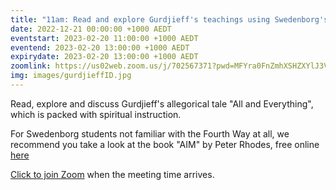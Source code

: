 ```yaml
---
title: "11am: Read and explore Gurdjieff's teachings using Swedenborg's insights"
date: 2022-12-21 00:00:00 +1000 AEDT
eventstart: 2023-02-20 11:00:00 +1000 AEDT
eventend: 2023-02-20 13:00:00 +1000 AEDT
expirydate: 2023-02-20 13:00:00 +1000 AEDT
zoomlink: https://us02web.zoom.us/j/702567371?pwd=MFYra0FnZmhXSHZXYlJ3VE5GMGkwZz09
img: images/gurdjieffID.jpg
---
```


Read, explore and discuss Gurdjieff's allegorical tale "All and Everything", which is packed with spiritual instruction.

For Swedenborg students not familiar with the Fourth Way at all, we recommend you take a look at the book "AIM" by Peter Rhodes, free online [here](http://www.swedenborgstudy.com/books/P.Rhodes_AIM/index.html)

[Click to join Zoom](https://us02web.zoom.us/j/702567371?pwd=MFYra0FnZmhXSHZXYlJ3VE5GMGkwZz09) when the meeting time arrives.